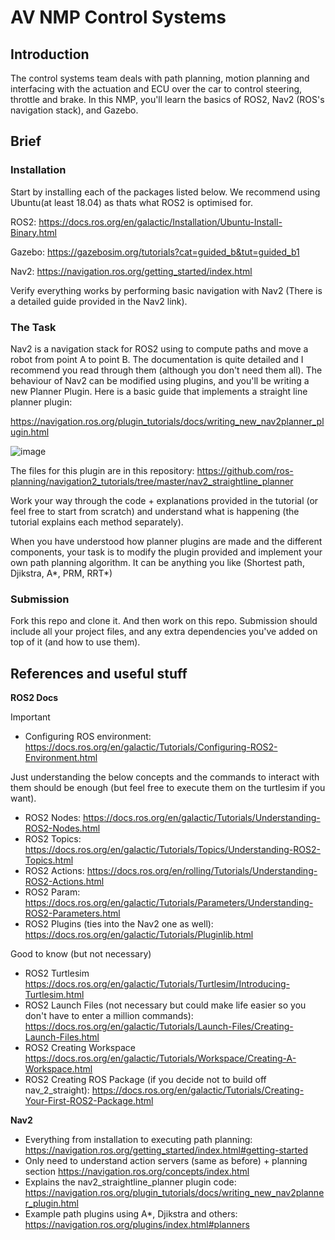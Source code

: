 # AV NMP Control Systems

## Introduction
The control systems team deals with path planning, motion planning and interfacing with the actuation and ECU over the car to control steering, throttle and brake. In this NMP, you'll learn the basics of ROS2, Nav2 (ROS's navigation stack), and Gazebo.

## Brief
### Installation

Start by installing each of the packages listed below. We recommend using Ubuntu(at least 18.04) as thats what ROS2 is optimised for.

ROS2: https://docs.ros.org/en/galactic/Installation/Ubuntu-Install-Binary.html

Gazebo: https://gazebosim.org/tutorials?cat=guided_b&tut=guided_b1

Nav2: https://navigation.ros.org/getting_started/index.html

Verify everything works by performing basic navigation with Nav2 (There is a detailed guide provided in the Nav2 link). 

### The Task
Nav2 is a navigation stack for ROS2 using to compute paths and move a robot from point A to point B. The documentation is quite detailed and I recommend you read through them (although you don't need them all). The behaviour of Nav2 can be modified using plugins, and you'll be writing a new Planner Plugin. Here is a basic guide that implements a straight line planner plugin:

https://navigation.ros.org/plugin_tutorials/docs/writing_new_nav2planner_plugin.html


![image](https://user-images.githubusercontent.com/29827456/135697568-465c608e-f557-4e99-bcab-23cb054909c8.png)

The files for this plugin are in this repository: https://github.com/ros-planning/navigation2_tutorials/tree/master/nav2_straightline_planner

Work your way through the code + explanations provided in the tutorial (or feel free to start from scratch) and understand what is happening (the tutorial explains each method separately). 

When you have understood how planner plugins are made and the different components, your task is to modify the plugin provided and implement your own path planning algorithm. It can be anything you like (Shortest path, Djikstra, A*, PRM, RRT*)

### Submission
Fork this repo and clone it. And then work on this repo. Submission should include all your project files, and any extra dependencies you've added on top of it (and how to use them).

## References and useful stuff
**ROS2 Docs**

Important
- Configuring ROS environment: https://docs.ros.org/en/galactic/Tutorials/Configuring-ROS2-Environment.html

Just understanding the below concepts and the commands to interact with them should be enough (but feel free to execute them on the turtlesim if you want). 
- ROS2 Nodes: https://docs.ros.org/en/galactic/Tutorials/Understanding-ROS2-Nodes.html
- ROS2 Topics: https://docs.ros.org/en/galactic/Tutorials/Topics/Understanding-ROS2-Topics.html
- ROS2 Actions: https://docs.ros.org/en/rolling/Tutorials/Understanding-ROS2-Actions.html
- ROS2 Param: https://docs.ros.org/en/galactic/Tutorials/Parameters/Understanding-ROS2-Parameters.html
- ROS2 Plugins (ties into the Nav2 one as well): https://docs.ros.org/en/galactic/Tutorials/Pluginlib.html

Good to know (but not necessary)
- ROS2 Turtlesim https://docs.ros.org/en/galactic/Tutorials/Turtlesim/Introducing-Turtlesim.html
- ROS2 Launch Files (not necessary but could make life easier so you don't have to enter a million commands): https://docs.ros.org/en/galactic/Tutorials/Launch-Files/Creating-Launch-Files.html
- ROS2 Creating Workspace https://docs.ros.org/en/galactic/Tutorials/Workspace/Creating-A-Workspace.html
- ROS2 Creating ROS Package (if you decide not to build off nav_2_straight): https://docs.ros.org/en/galactic/Tutorials/Creating-Your-First-ROS2-Package.html

**Nav2**
- Everything from installation to executing path planning: https://navigation.ros.org/getting_started/index.html#getting-started
- Only need to understand action servers (same as before) + planning section
https://navigation.ros.org/concepts/index.html
- Explains the nav2_straightline_planner plugin code: https://navigation.ros.org/plugin_tutorials/docs/writing_new_nav2planner_plugin.html
- Example path plugins using A*, Djikstra and others: https://navigation.ros.org/plugins/index.html#planners
